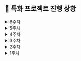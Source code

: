 ## 📆 특화 프로젝트 진행 상황

<details>
  <summary>6주차</summary>

### 🔖 10/02(수)

- [x] 서버 연결
  - [x] 프론트 env 파일
  - [x] build.gradle 파일
  - [x] MySQL 로그인 정보 입력
  - [x] MySQL 실행 및 omg DB create
  - [x] Redis 설치 및 실행(redis-cli, redis-server)
- [x] 주식 시장 모달: 컴포넌트 동적 제어(메인/매수/매도)
  - [x] 주식 시장에 렌더링할 view 타입 추가 : StockMain/StockBuy/StockSell
- [x] 주식 시장 StockMain 컴포넌트
  - [x] 데이터 영역 분리: 주가 차트 / 현재 주가 / 주가 등락 폭
  - [x] 현재 주가 및 주가 등락 폭 계산 함수
  - [x] 주가 차트 => 차트 범례(트리 아이템 이름)을 한국어 Mapping 위한 타입 추가
  - [x] 주가 차트 => 차트 범례: 영어를 한국어로 변경
- [x] 주식 시장 공통: 주식 아이템의 플레이어 별 지분 비율 차트 구현 (Bar Chart)
  - [x] @nivo/bar 라이브러리 설치
  - [x] 플레이어 별 지분 정보 타입 추가
  - [x] 세로 축 트리 아이템 이름 이미지로 커스텀
  - [x] useStock에 관련 함수들 추가
    - [x] 트리 장식 별 지분 계산
    - [x] 트리 장식 이름에 따른 이미지 경로 동적 생성
    - [x] 플레이어 닉네임 긴 경우 잘라서 보여주기
- [x] 데일리 KPT 회고

  - **Keep (잘해오고 있는 것들)**

    - 팀원들이 지금까지 한 작업을 모두 수정해야 하더라도 더 나은 방향으로 나아가려고 하는 모습이 좋았다.
    - 주식 시장 아이템을 산업군?(의류, 식품류, 장난감) 별로 선정하고, 경제 이벤트에 따라 주가 변동과 연동될 수 있는 로직으로 수정하여 게임 흐름에 스토리가 생겼다.
    - 실시간으로 변동하는 주가 차트, 등락 폭, 주식 아이템 별 플레이어 들의 지분률을 구현하여 주식 시장의 의미를 살렸다.
    - 라이브러리를 적극 활용하되, 우리 것에 맞게 커스텀 하여 효율을 높였다.
    - 백엔드와 활발하게 소통하여 데이터 형식에 맞춰 임시 데이터를 생성하고, 타입, 데이터, 함수, 렌더링 컴포넌트 모두 분리하여 코드를 관리하였다.
    - 금요일까지 단기적 목표, 전체 일정까지 남은 구현 사항들 중 우선순위를 다함께 얘기하는 시간을 가졌고, 팀원들이 모두 열심히 매진 중이다.

  - **Problem(문제되는 점들)**

    - 아직 금고나 대출/상환 관련 변동된 사안에 대하여 백엔드와 제대로 소통 한 적이 없다. 금고도 경제 이벤트와의 연동이 생긴 것 같고(?) 금 시세 차트나 플레이어별 금 지분 관련 정보 등이 추가되었으며, 대출도 여러 번 가능해지는 등 여러 변동 사항이 있는 것 같은데 제대로 논의해 본 적이 없다. 내일 데이터 타입이나 로직 등 논의해 봐야 할 것 같다.
    - 캐릭터 이동 및 물리 엔진 쪽이 동작하도록 하는 부분이 잘 진행되지 않고 있는 것 같아서 걱정이다.
    - 주가 변동 관련하여 프론트에서 처리해야 할 작업들도 생각해 보아야 한다.

  - **Try(새롭게 시도해볼 것들)**

        - 노션 일정관리에 전체 해야 할 일 정리하기
        - 현재 '집'에 해당하는 컴포넌트가 없는 걸로 알고 있는데, 주식 매수/매도 시 집에 가져다 놓거나, 집에서 가져오는 작업이 진행되고 있는 지(?) 안 되고 있다면, 금요일 시연을 위해 임시 처리를 어떻게 해 줄 지 확인해봐야 한다.
        - 내일은 UI 작업을 미뤄두고, 금요일 게임 시연을 위해 서버와 연동하여 게임이 연속적으로 돌아갈 수 있도록 하는 작업부터 수행해야 할 것 같다. (주식 / 금고 / 대출상환)
        - 금요일 시연 끝나면, 메인 판 및 개인 판 UI 작업도 우선적으로 진행해야 한다.
        - 튜토리얼 만들 시간 있을까 ..!?

### 🔖 10/01(화)

- [x] 주식 아이템 3d 에셋 서칭 및 재선정 (candy, cupcake, gift, hat, socks)
- [x] 주식 아이템 blendar 작업
- [x] 불필요한 파일들 모두 제거 후 걷어냄
- [x] 주식 아이템 렌더링 컴포넌트 통합
- [x] 모달 관리: useModalStore 생성
- [x] 주식 시장 Modal 생성
- [x] 주가 차트 작업

  - [x] @nivo/line 라이브러리 설치
  - [x] 타입 / 데이터 / 훅 분리
  - [x] back => front 차트용 데이터로 변환
  - [x] 라운드/최고 가 기준 차트 사이즈 동적 변동
  - [x] 1ROUND 내 20초 단위로 차트 기록

### 🔖 09/30(월)

- [x] 5주차 Jira 스프린트 이슈 등록
- [x] 트리 장식 들고 다니기 구현 테스트
- [x] 주식 시장 UI 피그마 재 작업
- [x] [주식 시장] 매수 UI 구현
  - [x] 주식(트리 장식) 담을 임시 바구니
  - [x] 컴포넌트 작업: 채팅, 뒤로가기, 주가 변동 관련 정보 아이콘, alert용 말풍선, 시장 상황, 보유자산
  - [x] alert용 말풍선 이용하여 예외 처리(1개 이상, 최대 거래량 이하, 보유 현금 이하)
  - [x] 공통 Button 컴포넌트에 stock-trade 타입 추가
- [x] MainMap에 애니메이션 추가
- [x] 데일리 KPT 회고

  - **Keep (잘해오고 있는 것들)**

    - 공휴일에도 함께 모여 개발에 매진하기로 계획했다.
    - 단기적으로나마 페이지 구현 관련하여 데드라인을 정했다.
      - 월: 주식 매수
      - 화: 주식 매도
      - 수: 금괴 매입
      - 목: 대출 / 상환

  - **Problem(문제되는 점들)**

    - UI가 마음에 들지 않는다.. 뭔가 계속 짜치는 기분.. 창의력 이슈..
    - 게임 로직을 수정하게 될것 같은데, 아직 정리 또는 확정된 사안이 없다.

  - **Try(새롭게 시도해볼 것들)**

    - 추후 개선해야 할 점이 있더라도 일단 UI 완성할 것
    - 서버로부터 데이터 받아서 연결 테스트 해 볼 것

</details>

<details>
  <summary>5주차</summary>

### 🔖 09/27(금)

- [x] 주식 시장

  - [x] 마지막 candy 장식 렌더링 => 컴포넌트 작업 및 로직 추가
  - [x] 임의의 마켓 배경 이미지
  - [x] 눈 내리는 효과 컴포넌트 생성하여 적용
  - [x] count 제거하고, 클릭 할 때 마다 트리 장식 자체가 추가되도록 수정
  - [x] 선택(click)한 트리 장식들 ⇒ 임시 공간 범위 내에서만 추가 되도록 처리
  - [x] 선택해서 임의 공간에 담았던 트리 장식 클릭 시, 선택 취소
  - [x] 반복되는 3D 트리 장식 애니메이션 useFloatingObject 훅으로 분리

- [x] 메인 맵 UI 재구성: 피그마 재 작업 및 화면 구현

  - [x] 헤더: 3가지 버튼 (메인 판 / 개인 판 / 게임 미션)
  - [x] 컴포넌트: 라운드, 타이머, 임시 채팅 아이콘, 게임 종료 아이콘

- [x] 데일리 KPT 회고

  - **Keep (잘해오고 있는 것들)**

    - 백과 수월한 소통을 위해 그동안 수정되었던 의견을 반영하여 피그마를 재작업하는 중이다. 메인 맵에 들어갈 화면 구성을 개발과 디자인 동시에 작업하여, 너무 답답해 보이지 않는 범위에서 필요한 정보들을 어디에 어떻게 어느 정도 수준까지 보여주어야 UX 관점에서 좋을 지 고민하며 화면 재구성 중이다.
    - 반복되어 사용될 수 있는 로직을 분리해서 재사용성을 높였다.
      - 주식 방의 트리 장식 3D 애니메이션 hook
      - 눈 내리는 효과 컴포넌트
    - 주식 방에서 트리에 달린 장식의 위치 정보/선택한 트리 장식들을 일정 공간에 어떻게 배치할 지 등 여러 변수들을 상수화하여 추후 수정하기 쉽도록 했고, 추후 백에서 받아오게 될 데이터 값만 넣어줄 수 있도록 구성해두었다.
    - 최대 거래 가능 수량이 5개이기 때문에 어떤 트리 장식을 몇개 골랐는 지 숫자로 보여주기 보다 직접 에셋이 늘어나는 UI를 확인할 수 있도록 변경했다.

  - **Problem(문제되는 점들)**

    - 여기 저기 UI 확정 된 것이 없는데, 에셋 서칭 때부터도 그랬지만 도대체가 이 놈의 게임을 어떻게 그려줘야 할 지 ~ 답이 없는 고민을 계속 하고 있는 게 징글징글하고 현타온다.
    - 현재 트리에 장식 달려 있는 UI가 어색하다 & 머리 위로 구매한 물건 띄우는 거 별로일 것 같다는 피드백을 받았다.
    - 주식 방 내의 트리가 3D 인데 2D랑 다를 바 없어 보여서 적절히 활용을 못하고 있는 것 같다.

  - **Try(새롭게 시도해볼 것들)**

    - 현재 주식 시장에 장식 달린 트리 UI는 개인 집에서 사온 에셋으로 트리 꾸미는 느낌으로 사용하고, 주식 시장은 마켓에서 장식을 사는 것 같은 느낌으로 스토리 있게 UI 재구성 해 볼 것 ..
    - 메인 맵: 메인 판 모달 UI 작업, 개인 판 모달 UI 작업
    - 주식 방: 전체 화면 구성, 헤더 UI 작업, 푸터 UI 작업
    - 트리 장식 들고 다니기 테스트

### 🔖 09/26(목)

- [x] 시스템 커서 에셋 서칭 및 적용
- [x] 주식 방 3D 에셋 렌더링
  - [x] 트리
  - [x] socks with cane
  - [x] cane
  - [x] socks
  - [x] reels
  - [ ] candy
- [x] 3D 트리 장식 클릭 로직 반영 (count)
- [x] 예외 처리
  - [x] 보유 현금 초과 시 alert
  - [x] 거래 수량 초과 시 alert
- [x] 데일리 KPT 회고

  - **Keep (잘해오고 있는 것들)**

    - 게임 컨셉에 맞는 마우스 커서를 적용하는 과정에서 우리 게임 맵에서 적절하게 활용 되지 않고 자꾸 기본 커서로 돌아가는 문제가 있었는데, 다양한 툴을 찾아보면서 커서를 커스텀했다.
    - 주식 시장에서 3D 트리 장식을 클릭 했을 때 선택된 장식을 개수와 함께 띄워줄 수 있는 지 & 예외 처리(보유 현금 초과, 최대 거래 수량 초과) 테스트를 우선적으로 진행했다. 추후 백에서 받아올 데이터 값과 UI만 변경하면 될 것 같다.
    - 반복되는 코드를 메서드로 만들어서 재사용성을 높였다.

  - **Problem(문제되는 점들)**

    - 블렌더 활용이 아직도 어렵고 모르겠어서 헤매고 있다. 블렌더도 그렇고, R3F로 띄운 맵도 그렇고 카메라 시점이나 위치 잡는 방식이 도대체 이해가 안돼서 노가다 중이다.. 뭔가 짜치는 것 같고.. 죄다 absolute 같은데, 이게 여러 해상도에서 같은 위치로 렌더링 될 지 확인이 필요하다.
    - 주식 방 배경 임의의 2D 박아놓았는데 너무 짜친다. 디자인 고민하는 게 제일 어려운 것 같다..

  - **Try(새롭게 시도해볼 것들)**

    - 움직이는 캐릭터 위로 닉네임이랑 최대 5개의 에셋을 올려서 캐릭터와 함께 움직일 수 있는 지 테스트
    - 서버에서 broadcast로 보내주는 캐릭터 관련 정보(위치, 방향, 닉네임, 애니메이션, 갖고 움직이는 트리 장식이나 금 정보 등)들을 플레이어 상호 간에 확인 할 수 있는 지 테스트

### 🔖 09/25(수)

- [x] blendar에서 캐릭터 애니메이션 작업
  - [x] 산타
  - [x] 엘프
  - [x] 눈사람
- [x] MainMap에 공통 컴포넌트 띄우기 (MainAlert)
- [x] 메인 판 / 개인 판 관련 화면 구성 논의
- [x] 매도 트랙 재구성, 매수 트랙 제거
- [x] 서버 통신 논의 (broadcast / 직접 요청)
- [x] 데일리 KPT 회고

  - **Keep (잘해오고 있는 것들)**

    - 공통 컴포넌트(안내를 위한 MainAlert)를 제작하여 3D 맵 위에 띄워보니, 메인 맵 내에서는 헤더, 푸터에 심어 두려고 했던 메인 판/개인 판이 너무 갑갑해 보이기 때문에 아이콘 등으로 숨겨 두고 클릭해야만 볼 수 있도록 수정해야 할 필요가 있음이 보였다. (거래소에서는 그대로 헤더, 푸터 넣어도 괜찮음)
    - 판 세팅 UI 관련해서 어떻게 하면 컨셉에 맞출 수 있을 지 화면 구성을 활발하게 논의했고, 매수/매도 트랙 관련하여 사용자 입장에서 해당 트랙들의 의미를 고민하고 재구성/제거 처리하기로 했다.
    - 서버 통신 방법에 대해 다함께 활발하게 소통하였고, 브로드캐스트로 받을 정보(캐릭터 관련, 메인/개인 판)와 직접 요청(거래 행위 5가지)을 통해 받을 정보를 구분 및 전원 숙지했다.

  - **Problem(문제되는 점들)**

    - 4인이 동시에 플레이를 하게 되는데, 현재는 상대의 위치/방향 정보만 알고 애니메이션이 적용되지 않은 상태다. 그럼 상대는 귀신 처럼 떠다니게 보이게 되느냐 ..? 생각해보니 서로 다른 상대가 각각 접속해서 들어올 텐데, 서로를 어떻게 보여줄 건지 부터 고민이 필요하다. => 4개 캐릭터 다 렌더링, 내꺼는 내가 제어, 본인 제외 나머지 캐릭터는 브로드캐스트로 받은 정보에 따라 움직이도록 처리
    - 결국 주식 거래가 크리스마스 트리 꾸미기가 됐는데, 이걸사실 핀테크적 요소(주식 매도/매수/변동) 임을 어떻게든 조금이라도 더 표현해서 보여줄 수 있을 지.. 고민

  - **Try(새롭게 시도해볼 것들)**

    - 트리 장식 선택 과정 & 트리 장식을 선택해서 직접 가져가서 팔거나, 사서 집으로 가져오거나 하는 등의 구현이 실제 가능한 지 우선적으로 테스트 작업을 하려고 한다. (들고 있는 에셋을 UI 적으로도 보여줄 지 vs 안 되면 화면 구석에 따로 컴포넌트 띄워서 처리)
    - 현재 헤더/푸터에 박혀 있는 메인 판/개인 판이 MainMap 내 이동 시에는 화면을 갑갑하게 느끼게 하므로, UI 재구성 필요
    - 메인 판/개인 판 모달 UI 고민 및 수정하여 컴포넌트 띄워보기
    - 시스템 커서 에셋 서칭 및 적용
    - message 규약 학습 / 웹 소켓 관련 코드 읽어보기

### 🔖 09/24(화)

- [x] blendar에서 캐릭터 애니메이션 작업
  - [x] 진저맨
  - [ ] 산타
  - [ ] 엘프
  - [ ] 눈사람
- [x] R3F에서 캐릭터 애니메이션 연동 완료
  - [x] 최초 대기 상태
  - [x] 위쪽 방향키 누르면 걷기, 1초 이상 지속 시 달리기로 변경
  - [x] 위쪽 방향키에서 손을 떼면 대기 상태로, 달리다가 멈춘 경우 1초 걷기 후 대기 상태로
  - [x] 왼쪽 방향키 누르면 왼쪽 90도 회전 후 대기 상태로
  - [x] 오른쪽 방향키 누르면 오른쪽 90도 회전 후 대기 상태로
  - [x] 아래 방향키 누르면 줍기 후 대기 상태로
- [x] 데일리 KPT 회고

  - **Keep (잘해오고 있는 것들)**

    - 주식(크리스마스 장식) 관련 매도/매수 스토리(물건 가지고 가기 동작의 타당성, 추가 선택으로 주식 이동시키는 로직에 관한 처리 백단에서만 하기로, 돈 부족한 경우 구매하기 프론트 단에서 막고 백에 요청 보내지 않기로, 주식 매도 트랙 관련하여 progress bar 처리로 변경) 관련하여 백엔드와 소통이 이루어졌고, 덕분에 게임이 사용자 입장에서 조금 더 타당한 방식으로 개선 된 것 같다.

  - **Problem(문제되는 점들)**

    - blendar에서 캐릭터 애니메이션 심어주는 것, R3F 방향키로 캐릭터 애니메이션(대기>걷기>달리기>걷기>대기) 상태 제어하는 것에 생각보다 시간이 너무 많이 걸렸다. 빨리 인게임 컴포넌트나 서버와의 로직 소통을 하고 싶은데, 3D 작업이 너무 길어진다.
    - 컨셉이 강해지고 게임적인 요소를 신경쓰다 보니, 경제 상황, 금리, 대출 이외에 핀테크 적인 요소가 부각되지 않는 것 같다.

  - **Try(새롭게 시도해볼 것들)**

    - 늘 그렇지만 절대적인 시간 투자..
    - 3D 작업을 서둘러 마무리 해야 뭐든 가닥이 잡힐 것 같다.
    - 마감까지 해야 할 작업들에 대한 나열과 데드라인이 필요

### 🔖 09/23(월)

- [x] 4주차 Jira 스프린트 이슈 등록
- [x] 크리스마스 컨셉 피그마 재작업
- [x] 피그마 공통 컴포넌트 추출
- [x] 변수화 (폰트, 컬러, border 관련)
- [x] React에 tailwind css 변수 설정
- [x] 기존 컴포넌트에 css 변수 적용
- [x] 데일리 KPT 회고

  - **Keep (잘해오고 있는 것들)**

    - 프론트 분업이 잘 된 것 같다. (웹소켓, 채팅 / 캐릭터 물리 엔진 및 맵 내 이동 / 전체 화면 작업 및 컴포넌트 추출, 변수화)
    - 새로 바뀐 컨셉에 맞춰 피그마를 모두 재구성하고, 흐름에 따라 연결해 놓았으며, 공통 컴포넌트 작업을 완료했다. 생각보다 반복되는 컴포넌트가 많은 것 같아서 잘 활용하면 좋을 것 같다.
    - 전체 피그마에 대하여 변수화(폰트, 컬러, border 관련) 작업을 완료하고, tailwind config에 적용했다. 잘 활용하여 일관성 있게 UI 작업을 하면 좋을 것 같다.

  - **Problem(문제되는 점들)**

    - 일정이 촉박하다.
    - 변수화한 css 속성을 잘 활용하지 않고, tailwind의 기본 css 속성을 적용하는 게 너무 용이해서 일관성을 해칠 수도 있을 것 같아 걱정이 된다.
    - 생각보다 tailwind를 많이 잊었다.. 그리운 styled component..

  - **Try(새롭게 시도해볼 것들)**

    - 절대적인 시간 투자가 필요하다.
    - 우선적으로 bleandar에서 캐릭터 애니메이션 및 3D 맵 수정 작업해서 다현이한테 넘겨줘야 겠다.
    - React 내 컴포넌트 작업을 빠르게 진행해서 3D 맵 위에 띄워보고, 백엔드와 어떻게 통신해야 하는 지 테스트 해야겠다.

</details>

<details>
  <summary>4주차</summary>

### 🔖 09/20(금)

- [x] 컨셉 및 에셋 확정 - 크리스마스
- [x] 캐릭터 및 거래소 관련 에셋 서칭
- [x] 사용할 캐릭터(4개) 리깅 테스트
- [x] 간략한 피그마 와이어프레임 제작 (미리보기)
- [x] 3d 배경 에셋 구매 - 크리스마스 $28
- [x] R3F 크리스마스 배경에 임시 미키 캐릭터 띄우기
- [x] 데일리 KPT 회고

  - **Keep (잘해오고 있는 것들)**

    - 싸피데이 게임 1등으로 팀워크를 다졌다 ㅎ 명실상부 게임은 6팀
    - 게임 컨셉을 크리스마스로 선정한 뒤, 빠르게 에셋을 찾고, 구현 가능성 여부(캐릭터 리깅, 배경 에셋 수정)를 우선적으로 테스트 했다.
    - 컨셉 관련해 소통할 수 있을 정도로만 대충 빠르게 피그마 와이어 프레임을 정리해서 팀원들에게 공유했다.
    - 다현이와 주말 간 분업을 명확히 했다.
    - 데일리 스크럼에서 각자 오늘 뭘 할 것인지 돌아가면서 얘기하니까 일정을 확인할 수 있어 좋았다.

  - **Problem(문제되는 점들)**

    - 오늘은 다현이랑 분업이 제대로 안 된 것 같다.
    - 노션 스크럼 페이지에서 팀원들이 뭘 하고 있는 지 잘 업데이트 되지 않아 확인이 어렵다.
    - 팀 내 게임 로직이나 상황별 필요한 데이터 관련하여 공통된 양식(?) 같은 걸 공유하고 있지 못한 것 같다. (나만 모르는 걸가..)

  - **Try(새롭게 시도해볼 것들)**

    - 프론트 전체 일정을 나열하고 작업별 데드라인 및 분업을 다함께 논의해봐야 겠다.
    - 주말 간 전체 와이어 프레임 작업 재수정 하고 공통 컴포넌트 도출해낼 것
    - 3D 크리스마스 맵 블렌더에서 수정 필요 (필요 에셋 선별, texture 작업?)

### 🔖 09/19(목)

- [x] mixamo 기본 캐릭터 동작 병합 (대기 / 걷기 / 러닝)
- [x] 외부 3d 캐릭터 에셋에 애니메이션 적용
  - obj 형식에 image texture 입히기
  - fbx로 추출 후 mixamo에서 리깅
  - 해당 캐릭터 및 애니메이션 개별 다운
  - 애니메이션 선정: 대기 / 걷기 / 러닝 / 줍기 / 왼쪽 돌기 / 오른쪽 돌기
  - blender에서 nonlinear animation 작업 (캐릭터에 여러 동작 입히기)
  - gltf 형식으로 export
- [x] R3F에 gltf 형식의 애니메이션 캐릭터 띄우고 방향키로 애니메이션 제어
- [x] 데일리 KPT 회고

  - **Keep (잘해오고 있는 것들)**

    - 외부 3D 캐릭터에 texture를 입히고, 추출해서 리깅하고, 다시 NLA 처리하는 과정에서 처음 하는 작업들이었지만 겁먹지 않고 필요한 부분을 youtube 검색하여 학습하고 적용했다.
    - R3F에서 방향키로 캐릭터 애니메이션을 연동하는 과정에서 처음 해보는 부분이라 GPT의 도움을 많이 받았는데, 복붙만 하는 것이 아니라 해당 코드를 이해하기 위해 노력했다.

  - **Problem(문제되는 점들)**

    - 명절 간 해내야 할 일을 제대로 해내지 않아서 일정이 밀렸다. 반성한다..
    - 공통적으로 학습이 필요한 부분과 분업이 필요한 부분이 명확히 구분되지 않는 것 같다.
    - 캐릭터 이동에 있어 3D 맵의 경계 및 장애물 처리, 캐릭터 간 상호작용 처리가 필요할 것 같은데, 뭔가.. 아직 아는 게 없어서 그럴 수도 있지만 노가다 느낌이 나는 것 같아서 에셋 선정에 대한 마음이 조급해진다.

  - **Try(새롭게 시도해볼 것들)**

    - 백엔드에서 캐릭터 이동 작업이 선행되어야 뒷작업이 이루어진다는 것 같아 해당 부분을 빠르게 작업하면서 백엔드와 소통해야 겠다.
    - 다현이랑 좀 더 명확히 업무 분담을 해야겠다.
    - 경계/장애물/캐릭터 간 상호작용 처리에 대해 빠르게 테스트 해보고 에셋을 확정해야 할 것 같다.
    - 이번 주말 안에 꼭 피그마 컴포넌트 처리 완료 할 것 ㅎ..!

</details>

<details>
  <summary>3주차</summary>

### 🔖 09/13 (금)

- [x] 중간 발표 및 팀 / 팀원 평가
- [x] 캐릭터 여러 명 띄워보기
  - 렌더링 좀 오래 걸리는 문제 있음.
  - 3d 렌더링 완료 시간 콘솔 찍어보면 3초 정도 나오는데, 눈에 보이기는 더 늦게 뜸
- [x] 맵 활용 기획 논의
- [x] 추석 연휴 준비
  - 목표 설정
  - 역할 분담
  - 일정 관리 방법 논의
- [x] 캐릭터 동작 병합: 대기 - 걷기 - 달리기 - 줍기 - 점프 (진행 중)
- [x] 데일리 KPT 회고

  - **Keep (잘해오고 있는 것들)**

    - 본투비 발표자 가은님 덕에 너무 든든하게 훌륭한 발표를 마쳤다.
    - 맵 활용 방안에 대한 기획 회의가 있었는데, 지금까지 중 가장 활발하게 소통된 시간이었다. 늘 이렇게만 했으면 좋겠다!!!
    - 추석 연휴 일정 관리를 어떻게 할 지에 대한 논의가 이루어졌다.
    - 프로젝트 세팅 및 서버 통신, 방 생성 관련하여 한나님이 올려주신 코드를 꼼꼼하게 모두 확인했다. 코드를 천천히 잘 읽어 보는 것만으로 내가 하지 않은 부분에 대한 이해를 높이고, 학습할 수 있어 좋았다.
    - 오늘 사정상 먼저 본가 내려가신 정민님이 열심히 계속 작업 중이신 게 보여서 대단하다 생각했고, 나도 뭔가 더 열심히 해야 겠다는 생각이 들었다.
    - 팀원들이 우리 프로젝트의 목표와 스토리를 고려하여 에셋, 상태나 동작, 상황에 대한 타당성을 고민하는 모습들이 좋았다.

  - **Problem(문제되는 점들)**

    - 아직 컨셉 및 에셋이 정해지지 않았다.
    - 물론 캐릭터 동작 구현이나 3D 에셋 조작이 우리 프로젝트 상 큰 부분을 차지 하긴 하지만, 진짜 게임의 핵심이 되는 로직? 흐름? 컴포넌트나 상태 관리, 화면 구성 등에 대한 논의가 없어서 걱정이 된다.
    - 특히 프론트 동작과 백엔드 api 연결 과정이 어떻게 될런지 감이 안온다..?!

  - **Try(새롭게 시도해볼 것들)**

    - 코드 리뷰가 잘 이루어진다면 좋을 것 같다.
    - 캐릭터 동작 관련한 핵심 내용을 얼른 구현해서 다음 단계로 나아가야 겠다.
    - 피그마라도 변수화 작업 및 컴포넌트 작업을 빠르게 해두어야겠다. (나중에 해당 컴포넌트만 바꾸면 전체 화면 적용되도록)
    - back-front 간 주고 받는 데이터나 그 형식에 대해 잘 확인해야 할 것 같다.

### 🔖 09/12 (목)

- [x] 피그마 작업 - 공통 컴포넌트 분류 작업 하다가 STOP
- [x] 프로젝트 방향성 논의
- [x] 캐릭터 동작 구현 테스트
  - mixamo 활용
  - R3F로 blendar에서 내보낸 gltf 형식 캐릭터 애니메이션 동작 확인
- [x] 데일리 KPT 회고

  - **Keep (잘해오고 있는 것들)**

    - 일단은.. 프로젝트 방향성을 다시 잡았다.

      - R3F 활용
      - 거래소를 중앙으로 모아서 동시 거래 진행
      - 캐릭터 동작 추가
      - 집이라는 공간 활용을 위한 방안 고민중 (산 물 건 집에 갖고 들어가야 내 물건 확정, 그 전엔 누구든 뺏을 수 있음)

    - 프로젝트를 어떻게 하고 싶은 지 팀원 모두 자기 의견을 말하도록 명확히 지정하니까 방향성이 보였다.
    - 분업이 잘 이루어진 것 같다. (인프라/백엔드 로직/PPT/채팅방 연결/캐릭터 동작 테스트 등)
    - 구현 가능 여부에 대해 대충이라도 빠르게 테스트 해 보는 것이 좋은 것 같다.
    - 피그마 컴포넌트 작업을 조금씩 진행해 보고 있는데, 반복되는 컴포넌트가 많은 것 같아 잘 활용해보면 좋을 것 같다.

  - **Problem(문제되는 점들)**

    - 각자가 정확히 뭘 하고 있는 지는 모르겠다.
    - 개인 집 공간 활용 방안에 대한 고민이 필요하다.
    - 스토리 컨셉 및 에셋에 대한 고민이 필요하다.
    - 반복되는 컴포넌트가 많은 만큼 상태 변경 시 동기화 해주어야 하는 부분이 많아 상태 관리가 중요할 것 같다.

  - **Try(새롭게 시도해볼 것들)**

    - 데일리 스크럼에서 back, front 태그 보다 본인이 오늘 뭘 할 건지 명확히 본인 이름을 태그해서 작업하면 조금 더 상황 공유가 잘 이루어질 것 같다.
    - 캐릭터 동시 10명 렌더링 테스트
    - 캐릭터 하나에 여러 동작 심어두고, 해당 동작 들을 방향키로 어떻게 실행시킬 것인지 테스트 (대기 - 걷기 - 2초 이상 누르면 달리기?)

### 🔖 09/11 (수)

- [x] 피그마 작업 - 주식 변동
- [x] 피그마 작업 - 공통 컴포넌트 분류 작업 하다가 STOP
- [x] (피그마 기준) 게임 전체 배치 및 구성 논의
- [x] 5차 팀 미팅 (1:00 ~ 2:00)
- [x] R3F 강의 듣기
- [x] 데일리 KPT 회고

  - **Keep (잘해오고 있는 것들)**

    - 피그마 작업을 통해 임의로 전체 게임의 흐름을 구성해 보았고, 시각화된 자료가 있으니 소통 및 협업에 용이했다.
    - 고민되던 여러 부분들을 팀원과 함께 논의하며 어느 정도 가닥을 잡았다.
    - R3F 강의를 들으며 학습 중이다.

  - **Problem(문제되는 점들)**

    - 기획이 너무 길어진다.
    - 현재 우리가 진행 중인 프로젝트 구성, 프로젝트에 필요한 개선 점, 남은 일정까지 완성도, 기술적 구현 가능성 등을 모두 적절히 고려한 프로젝트 방향이 잘 잡히지 않고 모호하다.
    - 팀 미팅이 끝난 직후 팀 끼리 소통하는 시간이 없었어서 정체된 느낌을 받았다.
    - 여전히 소통이 적극적이지는 못한 느낌이고, 팀원 각각이 무슨 작업을 하고 있는 지 잘 공유되지 않는 것 같다.

  - **Try(새롭게 시도해볼 것들)**

    - 적극적으로 소통하여 프로젝트 컨셉이나 방향을 확정해야 할 것
    - 게임 설계에 대한 고민이 필요
    - R3F 학습 계속 해 나갈 것
    - 매일 데일리 스크럼 시 오늘 진행할 본인의 맡은 바를 잘 공유할 것
    - 발표 자료 준비 필요

### 🔖 09/10 (화)

- [x] 전체 일정 논의 (과업 배분)
- [x] 10시 실습 코치님 미팅
- [x] 피그마 작업 - 게임 전체 흐름도 (ing)
- [x] 데일리 KPT 회고

  - **Keep (잘해오고 있는 것들)**

    - 최종 발표까지 약 3단계로 나누어 큼직한 단위별로 업무 데드라인을 정했다.
    - 분업이 잘 이루어 진 것 같다.

  - **Problem(문제되는 점들)**

    - 피그마로 대략적인 화면 구성 및 흐름을 잡아 보니, 생각보다 분기도 많고, 생각치 못했던 지점에서 자잘한 사항들도 많은 편이라 구현에 시간이 더 오래 걸릴 것으로 생각된다.
    - 나눈다고 나눴음에도 결국 한 페이지에서 보여줘야 할 필요 데이터가 많은데, 어떻게 보여줘야 가장 효과적일지
    - 매도/매수 트랙이 애매한데, 어떻게 보여줘야 할 지, 최소화/시각화, 혹은 보여주지 않을 지?
    - 메인 판 / 개인 판 >>> 현 구성 뭔가 문제다..
    - 사용자 관점에서 이 복잡한 게임을 쉽게 접근하도록 하려면 어떻게 구성할 지
    - 피그마로 짜 본 게임 구성이 3D에서는 어떤 식으로 표현될 지, 사용자 간의 인터렉션에 따른 게임 흐름이 어떻게 되는 건지아직 감이 안 온다.
    - 내부적으로 로직 처리 한 결과 반영하거나, NPC와 대화 등의 과정에서 주어진 거래시간 20초 초과하는 것에 대한 문제

  - **Try(새롭게 시도해볼 것들)**

    - 일정 관리에 더욱 신경쓸 것
    - 게임 로직을 다시 한 번 점검해 보면서 효과적으로 데이터 보여줄 방법 고민할 것
    - 공통 컴포넌트 분류할 것
    - 게임 UI의 통일성을 위해 색상, 폰트 사이즈, border-radius 등 변수화
    - 3D 빨리 연습해 봐야 된다..

### 🔖 09/09 (월)

- [x] 전체적인 게임 흐름/구성 정리
- [x] 2주차 Jira 스프린트 이슈 등록
- [x] 프론트 과업 리스트 업
- [x] 프론트 컨벤션 정하기
- [x] 피그마 작업 - 게임 전체 흐름도 (ing)
- [x] 데일리 KPT 회고

  - **Keep (잘해오고 있는 것들)**

    - 게임 전체 흐름을 다 같이 논의하며 짚어봤다.
    - 프론트 컨벤션을 정했으니, 잘 지켜가면 좋을 것 같다.
    - 게임 전체 구성(어떤 데이터를 보여 줄 것이고, 어떤 식으로 배치 할 것인지) 및 흐름을 피그마로 대략 wireframe 작업하여, 협업 시 혼동되는 부분이 없도록 하는 중이다.

  - **Problem(문제되는 점들)**

    - 지라 관리가 엉망인 느낌이다.
    - 발표자, 영상 작업자 등 정해지지 않았다.
    - 주말 간 front / back 각각 전체 일정 상에 해야 할 모든 것들을 리스트 업 해보자고 하였으나, 하지 않은 사람이 많았다.
    - 웹 소켓 통신을 안 해봐서 어떤 식으로 소통하는 건지 감이 잘 안 잡힌다.
    - 3D 에셋 조작이 까다로운 것 같아서 걱정이다.
    - 어떻게 하면 데이터를 사용자가 이해하기 쉽게 배치할 수 있을 지, 어떤 애니메이션을 써야 효과적으로 보여줄 수 있을 지 고민이다.

  - **Try(새롭게 시도해볼 것들)**

    - 전체 일정 관리 및 효율적인 역할 배분이 필요하다.
    - R3F 에셋 다루는 연습을 빠르게 해봐야 겠다.
    - 상세 에셋, 데이터들의 배치 및 애니메이션에 대해 고민해봐야 겠다.

    </details>

<details>
  <summary>2주차</summary>

### 🔖 09/06(금)

- [x] git flow: 브랜치 전략 (이슈 생성 후 브랜치 생성)
- [x] convention 설정 (branch, commit)
- [x] 프론트 프로젝트 eslint 및 settings.json 설정
- [x] 게임 화면 구성 및 방향성 토의
  - Three.js ?
  - Unity ?
- [x] 데일리 KPT 회고

  - **Keep (잘해오고 있는 것들)**

    - 지금까지 중 가장 소통이 활발했던 날인 것 같다.
    - 팀원들끼리 방향성 논의를 위해 밖에 따로 모여서 회의 했을 때 팀원들의 집중도가 높아서 좋았다.
    - git flow, convention(branch, commit) / eslint 등 협업에 필요한 규칙들을 열심히 설정한 만큼 잘 유지해 나가면 좋겠다.
    - 열정적인 컨설턴트님과 코치님들 덕에 다양한 의견들을 얻을 수 있었고, 놓치고 있던 포인트들이나 본질에 대해 생각해 보게 되는 계기가 되었다.

  - **Problem(문제되는 점들)**

    - 핀테크 + 게임 접목이 다루기 까다로운 주제긴 한 것 같다.
    - 고려해 볼만한 다양한 요인들이 너무 많아서 우리 팀의 방향성이 많이 흔들린 하루였다.
    - 이제는 개발할 수 있을 줄 알았는데, 여전히 기획 단계에 머물러 있어 초조해진다.

  - **Try(새롭게 시도해볼 것들)**

    - R3F 및 Unity 각각 찾아보고, 실현가능성 생각해 볼 것
    - 유저 입장에서의 재미(게임적 요소) + 3D 에셋의 적절한 활용 방안(동적인 애니메이션) + 핀테크 개념 >>> 요 3가지를 어떻게 적절히 잘 나타낼 수 있을 지에 대한 고민
    - 계속 컨셉에만 신경 쓰고 있느라 놓치고 있던 실시간 통신에 대한 부분도 찾아 봐야 할 듯
    - 빠르게 방향성을 잡고 이제는 나아갈 것..ㅜ

### 🔖 09/05(목)

- [x] 게임 테마 UI 확정
- [x] 데일리 KPT 회고

  - **Keep (잘해오고 있는 것들)**

    - 게임 테마로 사용할 3D UI를 확정했다.
    - 끝도 없이 더 나은 것을 기대하며 찾기 보다, 앞으로의 로직 구현에 집중하기 위해 더 이상의 서칭은 멈추기로 했다.

  - **Problem(문제되는 점들)**

    - 지금까지는 팀 단위로 프론트 3명이 동일한 작업(컨셉 선정 및 UI 서칭)을 진행하느라 효율 측면에서는 부족했던 것 같다. 큰 틀이 잡혔으니, 이제부터는 역할 분담이 잘 이루어져야 할 것 같다.

  - **Try(새롭게 시도해볼 것들)**

    - 실제 게임 화면으로 구현해야 할 컴포넌트들의 세부 UI 에셋 서칭
    - R3F 학습
    - 프로젝트 초기 생성 완료 되면, 테마 UI 구매해서 바로 적용 도전해 볼 것

### 🔖 09/04(수)

- [x] 게임 UI 에셋 서칭
- [x] 게임 컨셉 및 테마 논의
- [x] 피그마 작업 및 UX 논의 (2D) => 폐기 예정..
- [x] 컨설턴트 님 및 코치 님 피드백 및 조언
- [x] 데일리 KPT 회고

  - **Keep (잘해오고 있는 것들)**

    - 백: 기능 명세서 및 순서도 설계 / 프론트: UI 에셋 서칭 및 화면 구성으로 나누어 팀 단위 작업이 잘 이루어졌다.
    - 에셋을 찾아보면서 막연하게 상상만 하기 보다 캡쳐라도 떠서 바로 바로 화면 구성을 띄워보며 테스트 하니까 잘 와 닿았다.
    - 컨설턴트님과 여러 코치님 들께 적극적으로 조언을 구하여, 현 문제점을 명확히 짚어볼 수 있었고, 앞으로의 방향성이 조금은 잡히는 것 같..았다.

  - **Problem(문제되는 점들)**

    - 정신 없다 보니 벌써부터 랩업 스크럼을 하지 않았고, 프론트 / 백 간 소통 시간도 부족했던 것 같다.
    - 마땅한 3D 에셋을 찾기가 쉽지 않다.
    - 2D 보드게임 느낌 그대로 세팅해 보았으나, 바다 이야기 UI 같다는 피드백에 뼈를 맞았고 / 페이지 구성 하나에 너무 정보가 많아 보기 싫어진다는 점 / 게임이라는 특성에 맞지 않게 정적이라는 점 등의 문제가 있었다.
    - 방향성이나 가닥은 잡히는 것 같은데, 이 기획을 구현해 낼 만한 기술력에 대한 학습 부족이 문제다..

  - **Try(새롭게 시도해볼 것들)**
    - **[조언] 에셋 자체에서 재미를 찾을 필요까지는 없을 것 같고, 월스트리트 같은 아예 주식시장 분위기로 잡아 버리는 것이 핀테크라는 분야가 살아날 것 같다. 재미는 게임 자체의 역동성과 UI의 화려함에서 찾을 것(시야 전환 크게)**
    - 보드게임이라는 굴레에서 벗어나서 3D로 구성
    - 분야 별(주식/금/대출)로 분리하고 컴포넌트화
    - 복잡한 게임 룰을 사용자 접근성 측면에서 쉽게 이해하고 조작하기 수월하도록 구현
    - 사용자에게 보여줘야 할 정보와 개발자 측 내부 로직으로만 처리해도 될 정보를 잘 구분해야겠다.
    - R3F에 대한 학습

### 🔖 09/03(화)

- [x] 블랙 프라이데이 보드게임 구매 문의
- [x] 전체 구성 논의 (로그인 / 방 생성 등)
- [x] 4차 팀 미팅 (1:00~2:00)
  - 재미를 잃지 말고, **게임 컨셉**을 명확히 잡아 볼 것
  - 부가적 기능보다 **메인 기능(게임)** 에 집중할 것
  - 요구사항 명세서 VS 기능 명세서 차이점
- [x] 기능 명세서 레이아웃 및 피그잼 생성
  - ![기능 명세서 예시](/uploads/4bc93eedd4740b9abe616fd649a5e47f/스크린샷_2024-09-03_오후_6.48.57.png)
  - ![피그잼 이미지 예시 1](/uploads/07951f0cc5140663f269752635eb648e/스크린샷_2024-09-03_오후_6.46.09.png)
  - ![피그잼 이미지 예시 2](/uploads/83c83bf4e68650f645e28182995f2286/스크린샷_2024-09-03_오후_6.46.55.png)
- [x] Figma 와이어 프레임 - 대략적 흐름만
  - ![와이어 프레임 - 대략적 흐름](/uploads/50930ef454a105cad945521e50d10a32/스크린샷_2024-09-03_오후_6.43.52.png)
- [x] 게임 UI 에셋 서칭 (ing)
- [x] 데일리 KPT 회고

  - **Keep (잘해오고 있는 것들)**

    - 팀 구성을 3 / 3 규모로 나눠서 진행하니까 효율도 높아지고 소통이 조금 더 원활해진 것 같다.
    - 부가적인 기능들보다 게임 자체에 우선 순위를 둔 점이 좋았다.
    - 팀원들이 새로운 것에 도전하려 하는 점이 좋았다.
    - 피그잼 순서도 및 UI 에셋 서칭 작업이 잘 이루어지고 있는 것 같다.

  - **Problem(문제되는 점들)**

    - 프론트 / 백이 각각의 팀 회의에서 논의한 내용들을 파트 서로 간에 잘 전달 할 수 있어야 할 것 같다.
    - 팀 미팅 전에 피드백 받고 싶은 부분들을 잘 추려 가면 좋을 것 같다.
    - 적절한 asset을 찾아서 게임에 어우러지도록 잘 배치하는 것, 애니메이션을 어떻게 적용할 지, 어떤 기준으로 게임 로직 api를 붙여야 할 지 등이 고민이다.

  - **Try(새롭게 시도해볼 것들)**
    - 프론트 논의 중 message 규약에 관한 이야기가 나왔는데, 프론트-백 간 협업 및 통일성을 잡아줄 수 있는 좋은 틀이 되어줄 것 같아서 제대로 소통하고 설정해야 겠다.

### 🔖 09/02(월)

- [x] 1주차 JIRA 스프린트 이슈 등록 및 시작
- [x] 블랙 프라이데이 룰 복기
- [x] 블랙 프라이데이 룰 및 진행 방법 정리
- [x] 블랙 프라이데이 룰 추가
  - 대출 및 상환
  - 경제 상황에 따른 금리 변동
- [x] 데일리 KPT 회고

  - **Keep (잘해오고 있는 것들)**

    - 플립을 활용해 게임 RULE을 다같이 복기하고, 발전시키는 시간을 가졌다.
    - 게임에 적용할 RULE들을 잘 문서화했다.

  - **Problem(문제되는 점들)**

    - 의사 소통에 적극적이었으면 좋겠다.

  - **Try(새롭게 시도해볼 것들)**
    - 설정한 RULE들을 어떻게 구현해 나갈 지.. 고민해 봐야 겠다.
    - 화면 구성 및 assets 찾아봐야 겠다.

</details>

<details>
  <summary>1주차</summary>

### 🔖 08/30(금)

- [x] 3차 팀 미팅 (1시)
- [x] 프로젝트 주제 디벨롭: 주식 마피아 => 폐기
- [x] 김재형 실습코치님 미팅: 프로젝트 아이디어(보드게임) 및 기술 스택 관련 조언 (5시)
- [x] 보드 게임 분야 프로젝트 아이디어 서칭/학습/체험 - 최종 후보 3개
  - 샤크 (건물 세우면서 주가 Up&Down 처리)
  - 어콰이어 (건물 세워서 기업 인수 합병 & 주식)
  - **블랙 프라이데이 => 새로운 주제로 선정 (주식 매수/매도 디테일 + 안전자산인 금)**
- [x] 1주차 KPT 회고
- [x] 강남 데빌다이스 보드 게임 카페 -> 보드 게임 체험 및 RULE 정리
  - ![2학기_특화_프로젝트-3](/uploads/d810f22bceff3f82333078acca04c971/2학기_특화_프로젝트-3.jpg)
  - ![2학기_특화_프로젝트-4](/uploads/b5d2c624b45401feb74f8bf9ac9decc2/2학기_특화_프로젝트-4.jpg)
  - ![2학기_특화_프로젝트-5](/uploads/c4f3d763747c4c2caafdcf31fe5cfa4e/2학기_특화_프로젝트-5.jpg)
  - ![2학기_특화_프로젝트-6](/uploads/a17ae466ff84b9d1125112d7d55ee167/2학기_특화_프로젝트-6.jpg)
  - ![2학기_특화_프로젝트-7](/uploads/9b6a3a694d10b8434c92b0c89890a402/2학기_특화_프로젝트-7.jpg)

### 🔖 08/29(목)

- [x] 프로젝트 기획 아이디어 서칭 및 회의
- [x] 프로젝트 기획 아이디어 선정 및 디벨롭 (ing)
  - 주식 마피아 게임
  - ![주식 마피아 게임 최초 기획](/uploads/c0d7b36b74b58b5c55e292187cf4fa8b/image.png)
- [x] 1차 전문가 리뷰 - 핀테크 KB 국민은행 이창환 대리님 (12시 30분)
- [x] 1차 전문가 리뷰 - 멘티 할동 일지 작성

### 🔖 08/28(수)

- [x] 프로젝트 기획 아이디어 서칭 및 회의
  - 개인 이미지에 맞는 향수 추천 사이트
  - 핀테크 다이어리 앱

### 🔖 08/27(화)

- [x] 프로젝트 기획 아이디어 서칭 및 회의
- [x] 2차 팀 미팅 (1시 30분)
  - 체크리스트 기반 결제 관리 앱
  - 주식 시뮬레이션
  - 탈북민 대상 지원금 안내 혹은 경제용어 교육
  - 프리랜서 특화 세금 및 회계 자동화 도구
  - 클린 임대인-사회초년생 신용 관리 연계 서비스
- [x] 전문가 리뷰 PPT 작성 및 제출
- [x] 취업 특강 (4시 ~ 6시)

</details>

